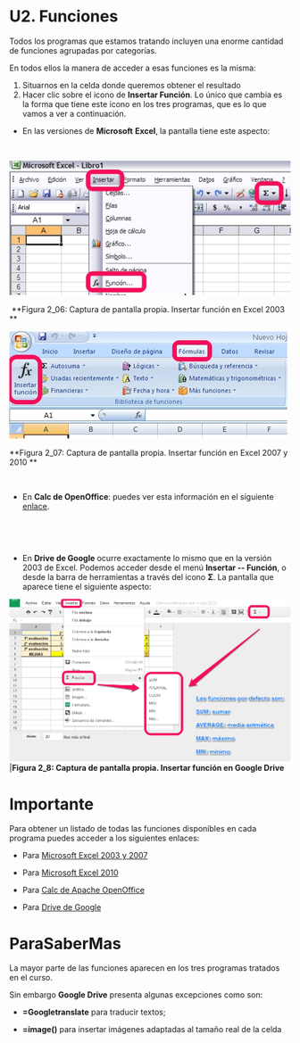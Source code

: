 
# U2. Funciones

Todos los programas que estamos tratando incluyen una enorme cantidad de funciones agrupadas por categorías.

En todos ellos la manera de acceder a esas funciones es la misma:

1. Situarnos en la celda donde queremos obtener el resultado
1. Hacer clic sobre el icono de ****Insertar Función****. Lo único que cambia es la forma que tiene este icono en los tres programas, que es lo que vamos a ver a continuación.

- En las versiones de **Microsoft** **Excel**, la pantalla tiene este aspecto:

 

![](img/Figura_2_08.jpg)
<td colspan="2"> **Figura 2_06: Captura de pantalla propia. Insertar función en Excel 2003<br/>**</td>

![](img/Figura_2_09.jpg)
<td colspan="2" style="text-align: right;">**Figura 2_07: Captura de pantalla propia. Insertar función en Excel 2007 y 2010 **</td>

 

- En **Calc de OpenOffice**: puedes ver esta información en el siguiente [enlace](http://wiki.open-office.es/El_Asistente_de_funciones_en_Calc).

 

 

- En **Drive de Google** ocurre exactamente lo mismo que en la versión 2003 de Excel. Podemos acceder desde el menú **Insertar -- Función**, o desde la barra de herramientas a través del icono **Σ**. La pantalla que aparece tiene el siguiente aspecto:

![](img/Figura_2_07.jpg)
|**Figura 2_8: Captura de pantalla propia. Insertar función en Google Drive**

# Importante

Para obtener un listado de todas las funciones disponibles en cada programa puedes acceder a los siguientes enlaces:

- Para [Microsoft Excel 2003 y 2007](http://office.microsoft.com/es-es/excel-help/lista-de-funciones-de-hoja-de-calculo-por-categoria-HP010079186.aspx) 

- Para [Microsoft Excel 2010](http://office.microsoft.com/es-es/excel-help/funciones-de-excel-por-categoria-HP010342656.aspx)

- Para [Calc de Apache OpenOffice](http://wiki.openoffice.org/wiki/ES/Traduccion/Calc/Funciones)

- Para [Drive de Google](https://support.google.com/drive/table/25273?hl=es)

# ParaSaberMas

La mayor parte de las funciones aparecen en los tres programas tratados en el curso.

Sin embargo **Google Drive** presenta algunas excepciones como son:

- **=Googletranslate** para traducir textos;

- **=image()** para insertar imágenes adaptadas al tamaño real de la celda

